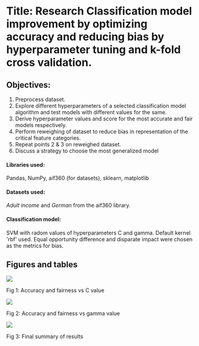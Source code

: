# Title: Research Classification model improvement by optimizing accuracy and reducing bias by hyperparameter tuning and k-fold cross validation.

## Objectives:
1. Preprocess dataset.
2. Explore different hyperparameters of a selected classification model algorithm and test models with different values for the same.
3. Derive hyperparameter values and score for the most accurate and fair models respectively.
4. Perform reweighing of dataset to reduce bias in representation of the critical feature categories.
5. Repeat points 2 & 3 on reweighed dataset.
6. Discuss a strategy to choose the most generalized model


#### Libraries used:
Pandas, NumPy, aif360 (for datasets), sklearn, matplotlib

#### Datasets used:
*Adult income* and *German* from the aif360 library.

#### Classification model:
SVM with radom values of hyperparameters C and gamma. Default kernel 'rbf' used. Equal opportunity difference and disparate impact were chosen as the metrics for bias.



## Figures and tables

![](https://github.com/rud-ninja/ML_hyperparameter_tuning/blob/main/var_cval.jpg)


Fig 1: Accuracy and fairness vs C value




![](https://github.com/rud-ninja/ML_hyperparameter_tuning/blob/main/var_gval.jpg)


Fig 2: Accuracy and fairness vs gamma value




![](https://github.com/rud-ninja/ML_hyperparameter_tuning/blob/main/summary.jpg)


Fig 3: Final summary of results
